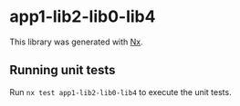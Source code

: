 # app1-lib2-lib0-lib4

This library was generated with [Nx](https://nx.dev).

## Running unit tests

Run `nx test app1-lib2-lib0-lib4` to execute the unit tests.
